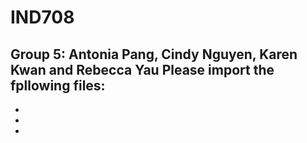 # IND708
Group 5: Antonia Pang, Cindy Nguyen, Karen Kwan and Rebecca Yau
Please import the fpllowing files:
- 
- 
- 
- 
